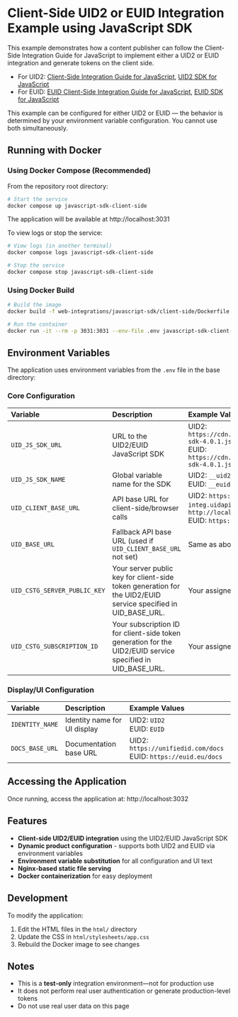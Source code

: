 # Client-Side UID2 or EUID Integration Example using JavaScript SDK

This example demonstrates how a content publisher can follow the Client-Side Integration Guide for JavaScript to implement either a UID2 or EUID integration and generate tokens on the client side.

- For UID2: [Client-Side Integration Guide for JavaScript](https://unifiedid.com/docs/guides/integration-javascript-client-side), [UID2 SDK for JavaScript](https://unifiedid.com/docs/sdks/sdk-ref-javascript)
- For EUID: [EUID Client-Side Integration Guide for JavaScript](https://euid.eu/docs/guides/integration-javascript-client-side), [EUID SDK for JavaScript](https://euid.eu/docs/sdks/sdk-ref-javascript)

This example can be configured for either UID2 or EUID — the behavior is determined by your environment variable configuration. You cannot use both simultaneously.

## Running with Docker

### Using Docker Compose (Recommended)

From the repository root directory:

```bash
# Start the service
docker compose up javascript-sdk-client-side
```

The application will be available at http://localhost:3031

To view logs or stop the service:

```bash
# View logs (in another terminal)
docker compose logs javascript-sdk-client-side

# Stop the service
docker compose stop javascript-sdk-client-side
```

### Using Docker Build

```bash
# Build the image
docker build -f web-integrations/javascript-sdk/client-side/Dockerfile -t javascript-sdk-client-side .

# Run the container
docker run -it --rm -p 3031:3031 --env-file .env javascript-sdk-client-side
```

## Environment Variables

The application uses environment variables from the `.env` file in the base directory:

### Core Configuration

| Variable | Description | Example Values |
|:---------|:------------|:---------------|
| `UID_JS_SDK_URL` | URL to the UID2/EUID JavaScript SDK | UID2: `https://cdn.integ.uidapi.com/uid2-sdk-4.0.1.js`<br/>EUID: `https://cdn.integ.euid.eu/euid-sdk-4.0.1.js` |
| `UID_JS_SDK_NAME` | Global variable name for the SDK | UID2: `__uid2`<br/>EUID: `__euid` |
| `UID_CLIENT_BASE_URL` | API base URL for client-side/browser calls | UID2: `https://operator-integ.uidapi.com` or `http://localhost:8080`<br/>EUID: `https://integ.euid.eu/v2` |
| `UID_BASE_URL` | Fallback API base URL (used if `UID_CLIENT_BASE_URL` not set) | Same as above |
| `UID_CSTG_SERVER_PUBLIC_KEY` | Your server public key for client-side token generation for the UID2/EUID service specified in UID_BASE_URL. | Your assigned server public key |
| `UID_CSTG_SUBSCRIPTION_ID` | Your subscription ID for client-side token generation for the UID2/EUID service specified in UID_BASE_URL. | Your assigned subscription ID |

### Display/UI Configuration

| Variable | Description | Example Values |
|:---------|:------------|:---------------|
| `IDENTITY_NAME` | Identity name for UI display | UID2: `UID2`<br/>EUID: `EUID` |
| `DOCS_BASE_URL` | Documentation base URL | UID2: `https://unifiedid.com/docs`<br/>EUID: `https://euid.eu/docs` |

## Accessing the Application

Once running, access the application at: http://localhost:3032

## Features

- **Client-side UID2/EUID integration** using the UID2/EUID JavaScript SDK
- **Dynamic product configuration** - supports both UID2 and EUID via environment variables
- **Environment variable substitution** for all configuration and UI text
- **Nginx-based static file serving**
- **Docker containerization** for easy deployment

## Development

To modify the application:

1. Edit the HTML files in the `html/` directory
2. Update the CSS in `html/stylesheets/app.css`
3. Rebuild the Docker image to see changes

## Notes

- This is a **test-only** integration environment—not for production use
- It does not perform real user authentication or generate production-level tokens
- Do not use real user data on this page
